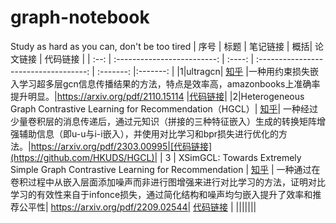 # graph-notebook
Study as hard as you can, don't be too tired
| 序号 | 标题          |   笔记链接   |           概括|                 论文链接                             | 代码链接 |
| :--: | :-------------------------:  | :----: | :-----------------------------------: | :-------: |:-------: |
|1|ultragcn| [知乎](https://zhuanlan.zhihu.com/p/720972838) |一种用约束损失嵌入学习超多层gcn信息传播结果的方法，特点是效率高，amazonbooks上准确率提升明显。|https://arxiv.org/pdf/2110.15114 |[代码链接](https://github.com/kuisu-GDUT/UltraGCN)|
|2|Heterogeneous Graph Contrastive Learning for Recommendation（HGCL）| [知乎](https://zhuanlan.zhihu.com/p/730907108)| 一种经过少量卷积层的消息传递后，通过元知识（拼接的三种特征嵌入）生成的转换矩阵增强辅助信息（即u-u与i-i嵌入），并使用对比学习和bpr损失进行优化的方法。|https://arxiv.org/pdf/2303.00995|[代码链接](https://github.com/HKUDS/HGCL)|
| 3  | XSimGCL: Towards Extremely Simple Graph Contrastive Learning for Recommendation  |  [知乎](https://zhuanlan.zhihu.com/p/915933300)  |  一种通过在卷积过程中从嵌入层面添加噪声而非进行图增强来进行对比学习的方法，证明对比学习的有效性来自于infonce损失，通过简化结构和噪声均匀嵌入提升了效率和推荐公平性| https://arxiv.org/pdf/2209.02544| [代码链接](https://github.com/Coder-Yu/SELFRec) |
|||||||
